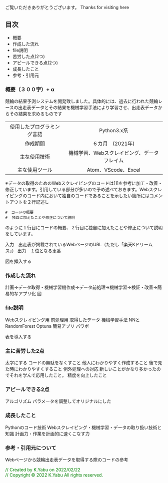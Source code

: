 ご覧いただきありがとうございます。
Thanks for visiting here

## 目次
* 概要
* 作成した流れ
* file説明
* 苦労した点(2つ)
* アピールできる点(2つ)
* 成長したこと
* 参考・引用元

### 概要（３００字）+ α
競輪の結果予測システムを開発致しました。具体的には、過去に行われた競輪レースの出走表データとその結果を機械学習手法により学習させ、出走表データからその結果を求めるものです
<br>


|    |  |
| :----------: | :----: |
|使用したプログラミング言語 | Python3.x系 |
|作成期間　                | ６カ月　(2021年)|
|主な使用技術　          |機械学習、Webスクレイピング、データフレイム|
|主な使用ツール　          |Atom、VScode、Excel|




  ※データの取得のためのWebスクレイピングのコードは[1]を参考に加工・改善・修正しています。引用している部分が多いので予め述べておきます。Webスクレイピングのコード内において独自のコードであることを示したい箇所にはコメントアウトを２行記述し
```Python3:例
#　コードの概要
#  独自に加えたことや修正について説明
```
のように１行目にコードの概要、２行目に独自に加えたことや修正について説明をしています。

入力　出走表が掲載されているWebページのURL（ただし「楽天Kドリームス」）
出力　１位となる車番


図を挿入する
### 作成した流れ
計画→データ取得・機械学習機作成→データ前処理→機械学習→検証・改善→簡易的なアプリ化
図

### file説明
Webスクレイピング用
前処理用
取得したデータ
機械学習手法
NNとRandomForest
Optuna
簡易アプリ
パワポ


表を導入する
### 主に苦労した2点
太字にする
コードの無駄をなくすこと
他人にわかりやすく作成すること
後で見た時にわかりやすくすること
例外処理への対応
新しいことがかなり多かったのでそれを学んで応用したこと。
精度を向上したこと

### アピールできる2点
アルゴリズム
パラメータを調整してオリジナルにした


### 成長したこと
Pythonのコード技術
Webスクレイピング・機械学習・データの取り扱い技術と知識
計画力・作業を計画的に速くこなす力


### 参考・引用元について
Webページから競輪出走表データを取得する際のコードの参考

<font color="Green">
// Created by K.Yabu on 2022/02/22
<br>
// Copyright © 2022 K.Yabu All rights reserved.
</font>

